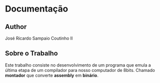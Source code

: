 # Documentação

## Author

José Ricardo Sampaio Coutinho II

## Sobre o Trabalho

Este trabalho consiste no desenvolvimento de um programa que emula a última etapa de um compilador para nosso computador de 8bits. Chamado **montador** que converte **assembly** em **binário**.
